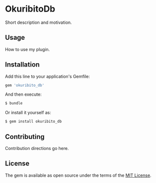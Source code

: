 # OkuribitoDb
Short description and motivation.

## Usage
How to use my plugin.

## Installation
Add this line to your application's Gemfile:

```ruby
gem 'okuribito_db'
```

And then execute:
```bash
$ bundle
```

Or install it yourself as:
```bash
$ gem install okuribito_db
```

## Contributing
Contribution directions go here.

## License
The gem is available as open source under the terms of the [MIT License](http://opensource.org/licenses/MIT).

